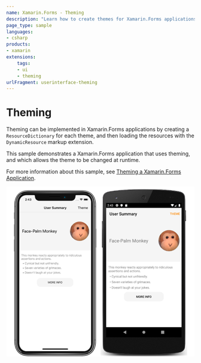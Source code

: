 ```yaml
---
name: Xamarin.Forms - Theming
description: "Learn how to create themes for Xamarin.Forms applications, and change the theme at runtime #theming (UI)"
page_type: sample
languages:
- csharp
products:
- xamarin
extensions:
    tags:
    - ui
    - theming
urlFragment: userinterface-theming
---
```


# Theming

Theming can be implemented in Xamarin.Forms applications by creating a `ResourceDictionary` for each theme, and then loading the resources with the `DynamicResource` markup extension.

This sample demonstrates a Xamarin.Forms application that uses theming, and which allows the theme to be changed at runtime.

For more information about this sample, see [Theming a Xamarin.Forms Application](https://docs.microsoft.com/xamarin/xamarin-forms/user-interface/theming/).

![Theming application screenshot](Screenshots/01All.png "Theming application screenshot")

